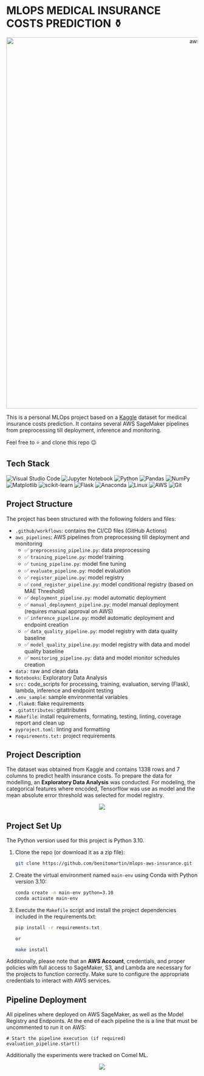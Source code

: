 # MLOPS MEDICAL INSURANCE COSTS PREDICTION ⚱️

<p align="center">
  <img width="976" alt="aws" src="https://github.com/benitomartin/benitomartin/assets/116911431/a620b68c-30a2-4666-986e-642046ea435b">
</p>

This is a personal MLOps project based on a [Kaggle](https://www.kaggle.com/datasets/mirichoi0218/insurance) dataset for medical insurance costs prediction. It contains several AWS SageMaker pipelines from preprocessing till deployment, inference and monitoring.

Feel free to ⭐ and clone this repo 😉

## Tech Stack

![Visual Studio Code](https://img.shields.io/badge/Visual%20Studio%20Code-0078d7.svg?style=for-the-badge&logo=visual-studio-code&logoColor=white)
![Jupyter Notebook](https://img.shields.io/badge/jupyter-%23FA0F00.svg?style=for-the-badge&logo=jupyter&logoColor=white)
![Python](https://img.shields.io/badge/python-3670A0?style=for-the-badge&logo=python&logoColor=ffdd54)
![Pandas](https://img.shields.io/badge/pandas-%23150458.svg?style=for-the-badge&logo=pandas&logoColor=white)
![NumPy](https://img.shields.io/badge/numpy-%23013243.svg?style=for-the-badge&logo=numpy&logoColor=white)
![Matplotlib](https://img.shields.io/badge/Matplotlib-%23d9ead3.svg?style=for-the-badge&logo=Matplotlib&logoColor=black)
![scikit-learn](https://img.shields.io/badge/scikit--learn-%23F7931E.svg?style=for-the-badge&logo=scikit-learn&logoColor=white)
![Flask](https://img.shields.io/badge/flask-%23000.svg?style=for-the-badge&logo=flask&logoColor=white)
![Anaconda](https://img.shields.io/badge/Anaconda-%2344A833.svg?style=for-the-badge&logo=anaconda&logoColor=white)
![Linux](https://img.shields.io/badge/Linux-FCC624?style=for-the-badge&logo=linux&logoColor=white)
![AWS](https://img.shields.io/badge/AWS-%23FF9900.svg?style=for-the-badge&logo=amazon-aws&logoColor=white)
![Git](https://img.shields.io/badge/git-%23F05033.svg?style=for-the-badge&logo=git&logoColor=white)

## Project Structure

The project has been structured with the following folders and files:

- `.github/workflows`: contains the CI/CD files (GitHub Actions)
- `aws_pipelines`: AWS pipelines from preprocessing till deployment and monitoring
  - ✅ `preprocessing_pipeline.py`: data preprocessing
  - ✅ `training_pipeline.py`: model training
  - ✅ `tuning_pipeline.py`: model fine tuning
  - ✅ `evaluate_pipeline.py`: model evaluation
  - ✅ `register_pipeline.py`: model registry
  - ✅ `cond_register_pipeline.py`: model conditional registry (based on MAE Threshold)
  - ✅ `deployment_pipeline.py`: model automatic deployment
  - ✅ `manual_deployment_pipeline.py`:  model manual deployment (requires manual approval on AWS)
  - ✅ `inference_pipeline.py`: model automatic deployment and endpoint creation
  - ✅ `data_quality_pipeline.py`:  model registry with data quality baseline
  - ✅ `model_quality_pipeline.py`:  model registry with data and model quality baseline
  - ✅ `monitoring_pipeline.py`: data and model monitor schedules creation
- `data:` raw and clean data
- `Notebooks`: Exploratory Data Analysis
- `src:` code_scripts for processing, training, evaluation, serving (Flask), lambda, inference and endpoint testing
- `.env_sample`: sample environmental variables
- `.flake8`: flake requirements
- `.gitattributes`: gitattributes
- `Makefile`: install requirements, formating, testing, linting, coverage report and clean up
- `pyproject.toml`: linting and formatting
- `requirements.txt:` project requirements

## Project Description

The dataset was obtained from Kaggle and contains 1338 rows and 7 columns to predict health insurance costs. To prepare the data for modelling, an **Exploratory Data Analysis** was conducted. For modeling, the categorical features where encoded, Tensorflow was use as model and the mean absolute error threshold was selected for model registry.

<p align="center">
    <img src="https://github.com/benitomartin/mlops-car-prices/assets/116911431/068fef53-763c-45ea-a94b-6469fca2269f">
</p>

## Project Set Up

The Python version used for this project is Python 3.10.

1. Clone the repo (or download it as a zip file):

   ```bash
   git clone https://github.com/benitomartin/mlops-aws-insurance.git
   ```

2. Create the virtual environment named `main-env` using Conda with Python version 3.10:

   ```bash
   conda create -n main-env python=3.10
   conda activate main-env
   ```

3. Execute the `Makefile` script and install the project dependencies included in the requirements.txt:

    ```bash
    pip install -r requirements.txt

    or
 
    make install
    ```

Additionally, please note that an **AWS Account**, credentials, and proper policies with full access to SageMaker, S3, and Lambda are necessary for the projects to function correctly. Make sure to configure the appropriate credentials to interact with AWS services.

## Pipeline Deployment

All pipelines where deployed on AWS SageMaker, as well as the Model Registry and Endpoints. At the end of each pipeline the is a line that must be uncommented to run it on AWS:

    # Start the pipeline execution (if required)
    evaluation_pipeline.start()

Additionally the experiments were tracked on Comel ML.

<p align="center">
    <img src="https://github.com/benitomartin/mlops-car-prices/assets/116911431/4329f6c9-4372-44e3-8b46-0f16e88f00cd">
    </p>
